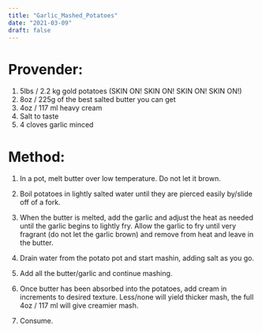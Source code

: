 ```yaml
---
title: "Garlic_Mashed_Potatoes"
date: "2021-03-09"
draft: false
---
```


# Provender:

1. 5lbs / 2.2 kg gold potatoes (SKIN ON! SKIN ON! SKIN ON! SKIN ON!)
2. 8oz / 225g of the best salted butter you can get
3. 4oz / 117 ml heavy cream
4. Salt to taste
5. 4 cloves garlic minced

# Method:

1. In a pot, melt butter over low temperature. Do not let it brown.

2. Boil potatoes in lightly salted water until they are pierced easily by/slide off of a fork.

3. When the butter is melted, add the garlic and adjust the heat as needed until the garlic begins to lightly fry. Allow the garlic to fry until very fragrant (do not let the garlic brown) and remove from heat and leave in the butter.

4. Drain water from the potato pot and start mashin, adding salt as you go.

5. Add all the butter/garlic and continue mashing.

6. Once butter has been absorbed into the potatoes, add cream in increments to desired texture. Less/none will yield thicker mash, the full 4oz / 117 ml will give creamier mash.

7. Consume.
